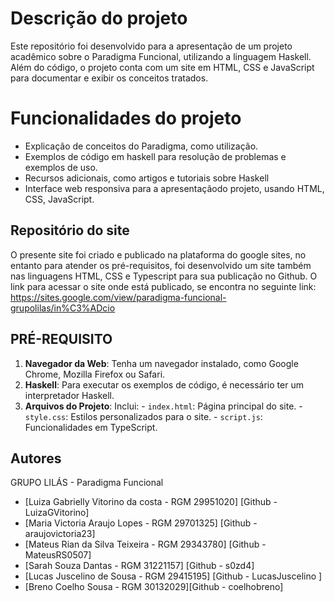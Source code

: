 # Descrição do projeto
Este repositório foi desenvolvido para a apresentação de um projeto acadêmico sobre o Paradigma Funcional, utilizando a linguagem Haskell. Além do código, o projeto conta com um site em HTML, CSS e JavaScript para documentar e exibir os conceitos tratados.
# Funcionalidades do projeto
- Explicação de conceitos do Paradigma, como utilização. 
- Exemplos de código em haskell para resolução de problemas e exemplos de uso.
- Recursos adicionais, como artigos e tutoriais sobre Haskell
- Interface web responsiva para a apresentaçãodo projeto, usando HTML, CSS, JavaScript.

## Repositório do site
O presente site foi criado e publicado na plataforma do google sites, no entanto para atender os pré-requisitos, foi desenvolvido um site também nas linguagens HTML, CSS e Typescript para sua publicação no Github.
O link para acessar o site onde está publicado, se encontra no seguinte link:
https://sites.google.com/view/paradigma-funcional-grupolilas/in%C3%ADcio
  
## PRÉ-REQUISITO 
1. **Navegador da Web**: Tenha um navegador instalado, como Google Chrome, Mozilla Firefox ou Safari.
2. **Haskell**: Para executar os exemplos de código, é necessário ter um interpretador Haskell. 
3. **Arquivos do Projeto**: Inclui: - `index.html`: Página principal do site. - `style.css`: Estilos personalizados para o site. - `script.js`: Funcionalidades em TypeScript.
## Autores
GRUPO LILÁS - Paradigma Funcional 
- [Luiza Gabrielly Vitorino da costa - RGM 29951020] [Github - LuizaGVitorino]
- [Maria Victoria Araujo Lopes - RGM 29701325] [Github - araujovictoria23]
- [Mateus Rian da Silva Teixeira - RGM 29343780] [Github - MateusRS0507]
- [Sarah Souza Dantas - RGM 31221157] [Github - s0zd4]
- [Lucas Juscelino de Sousa - RGM 29415195] [Github - LucasJuscelino ]
- [Breno Coelho Sousa - RGM 30132029][Github - coelhobreno]
